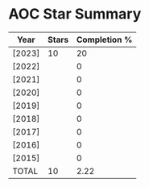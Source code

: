 # AOC Star Summary

| Year   | Stars | Completion % |
| ------ | ----- | ------------ |
| [2023] | 10    | 20           |
| [2022] |       | 0            |
| [2021] |       | 0            |
| [2020] |       | 0            |
| [2019] |       | 0            |
| [2018] |       | 0            |
| [2017] |       | 0            |
| [2016] |       | 0            |
| [2015] |       | 0            |
| TOTAL  | 10    | 2.22         |
